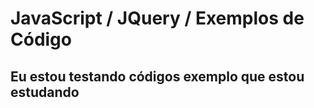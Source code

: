 # JavaScript / JQuery / Exemplos de Código

## Eu estou testando códigos exemplo que estou estudando
